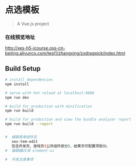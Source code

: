 # 点选模板

> A Vue.js project
### 在线预览地址
http://xes-h5-icourse.oss-cn-beijing.aliyuncs.com/test1/zhangxing/zxdragpick/index.html
## Build Setup

``` bash
# install dependencies
npm install

# serve with hot reload at localhost:8080
npm run dev

# build for production with minification
npm run build

# build for production and view the bundle analyzer report
npm run build --report


#  编辑表单组件包
   xes-tem-edit
   包含开发页、游戏页(公共组件部分)、结果页可配置项部分。
#  编辑器UI库 element-ui

#  开发注意事项

   

